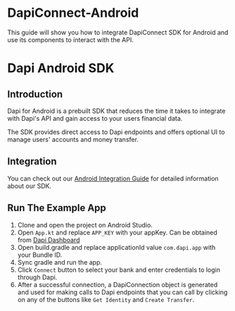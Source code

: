 # DapiConnect-Android
This guide will show you how to integrate DapiConnect SDK for Android and use its components to interact with the API.


# Dapi Android SDK

## Introduction

Dapi for Android is a prebuilt SDK that reduces the time it takes to integrate with Dapi's API and gain access to your users financial data.

The SDK provides direct access to Dapi endpoints and offers optional UI to manage users' accounts and money transfer.

## Integration

You can check out our [Android Integration Guide](https://dapi-api.readme.io/docs/how-to-integrate-with-android-sdk) for detailed information about our SDK.

## Run The Example App

1. Clone and open the project on Android Studio.
2. Open `App.kt` and replace `APP_KEY` with your appKey. Can be obtained from [Dapi Dashboard](https://dashboard.cf.dapi.co/)
3. Open build.gradle and replace applicationId value `com.dapi.app` with your Bundle ID.
4. Sync gradle and run the app.
5. Click `Connect` button to select your bank and enter credentials to login through Dapi.
6. After a successful connection, a DapiConnection object is generated and used for making calls to Dapi endpoints that you can call by clicking on any of the buttons like `Get Identity` and `Create Transfer`.

